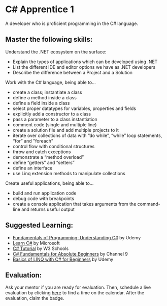 # C# Apprentice 1

A developer who is proficient programming in the C# language.

## Master the following skills:

Understand the .NET ecosystem on the surface:
* Explain the types of applications which can be developed using .NET
* List the different IDE and editor options we have as .NET developers
* Describe the difference between a Project and a Solution

Work with the C# language, being able to...
* create a class; instantiate a class
* define a method inside a class
* define a field inside a class
* select proper datatypes for variables, properties and fields
* explicitly add a constructor to a class
* pass a parameter to a class instantiation
* comment code (single and multiple line)
* create a solution file and add multiple projects to it
* iterate over collections of data with “do while”, “while” loop statements, “for” and "foreach"
* control flow with conditional structures
* throw and catch exceptions
* demonstrate a “method overload” 
* define “getters” and “setters”
* define an interface
* use Linq extension methods to manipulate collections

Create useful applications, being able to...
* build and run application code
* debug code with breakpoints
* create a console application that takes arguments from the command-line and returns useful output

## Suggested Learning:

* [Fundamentals of Programming: Understanding C#](https://www.udemy.com/course/understandingc/) by Udemy
* [Learn C#](https://dotnet.microsoft.com/learn/csharp) by Microsoft
* [C# Tutorial](https://www.w3schools.com/cs/) by W3 Schools
* [C# Fundamentals for Absolute Beginners](https://channel9.msdn.com/Series/CSharp-Fundamentals-for-Absolute-Beginners?l=Lvld4EQIC_2706218949) by Channel 9
* [Basics of LINQ with C# for Beginners](https://www.udemy.com/course/basics-of-linq-with-c-for-beginners/) by Udemy

## Evaluation:

Ask your mentor if you are ready for evaluation. Then, schedule a live evaluation by clicking [here](http://evals.codex.academy) to find a time on the calendar. After the evaluation, claim the badge.